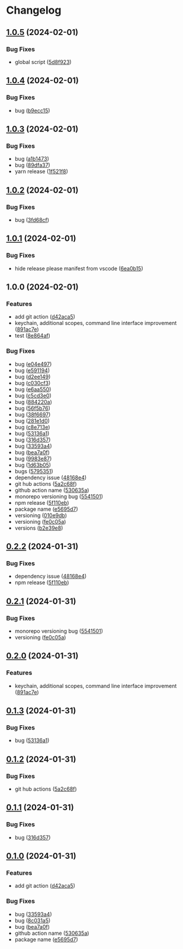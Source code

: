 # Changelog

## [1.0.5](https://github.com/sura0111/geminai/compare/geminai-v1.0.4...geminai-v1.0.5) (2024-02-01)


### Bug Fixes

* global script ([5d8f923](https://github.com/sura0111/geminai/commit/5d8f923519d54a0751828089a21d7f8409cb1247))

## [1.0.4](https://github.com/sura0111/geminai/compare/geminai-v1.0.3...geminai-v1.0.4) (2024-02-01)


### Bug Fixes

* bug ([b9ecc15](https://github.com/sura0111/geminai/commit/b9ecc151bacdb2641175092feec3efafb8fe945e))

## [1.0.3](https://github.com/sura0111/geminai/compare/geminai-v1.0.2...geminai-v1.0.3) (2024-02-01)


### Bug Fixes

* bug ([a1b1473](https://github.com/sura0111/geminai/commit/a1b1473d5dc1faa34f80de0c106cb8c343431393))
* bug ([89dfa37](https://github.com/sura0111/geminai/commit/89dfa378f10f2fb85e420f540120df168ab5f3af))
* yarn release ([1f521f8](https://github.com/sura0111/geminai/commit/1f521f85108e619afe0838a15ca9ce046d980423))

## [1.0.2](https://github.com/sura0111/geminai/compare/geminai-v1.0.1...geminai-v1.0.2) (2024-02-01)


### Bug Fixes

* bug ([3fd68cf](https://github.com/sura0111/geminai/commit/3fd68cf36fb516099ed41a0bf7cefa999757129d))

## [1.0.1](https://github.com/sura0111/geminai/compare/geminai-v1.0.0...geminai-v1.0.1) (2024-02-01)


### Bug Fixes

* hide release please manifest from vscode ([6ea0b15](https://github.com/sura0111/geminai/commit/6ea0b158fd7f8a8fee3a9ca6ecdbfa803bc33044))

## 1.0.0 (2024-02-01)


### Features

* add git action ([d42aca5](https://github.com/sura0111/geminai/commit/d42aca554201befb4c35bfc4cb5d87795ee50f36))
* keychain, additional scopes, command line interface improvement ([891ac7e](https://github.com/sura0111/geminai/commit/891ac7ed2c65d609bb5483fb0fa553b836b613cc))
* test ([8e864af](https://github.com/sura0111/geminai/commit/8e864afafc67efa44e5960461ffa94ca76b0fd58))


### Bug Fixes

* bug ([e04e497](https://github.com/sura0111/geminai/commit/e04e497c057797201bda62f75d0d50f96075f1e4))
* bug ([e591194](https://github.com/sura0111/geminai/commit/e591194058c96ab385379b390852ce0a8d03737a))
* bug ([d2ee149](https://github.com/sura0111/geminai/commit/d2ee149455b7627ae4002930b523605a2c5a9fd7))
* bug ([c030cf3](https://github.com/sura0111/geminai/commit/c030cf3de21bdcca1c3de533a1d5ace2edd42320))
* bug ([e6aa550](https://github.com/sura0111/geminai/commit/e6aa550fadfccbf403b04f211c24b126b4ce7966))
* bug ([c5cd3e0](https://github.com/sura0111/geminai/commit/c5cd3e0c4428c6c2c53b22f1a8e5da42097ca995))
* bug ([884220a](https://github.com/sura0111/geminai/commit/884220a991559a5982f3e275efc3bcc07c543da2))
* bug ([56f5b76](https://github.com/sura0111/geminai/commit/56f5b765810212d1ba593b231151656fd552fe00))
* bug ([38f6697](https://github.com/sura0111/geminai/commit/38f6697301e97d834f564eb4d9d3a81b1b6e7726))
* bug ([281e1d0](https://github.com/sura0111/geminai/commit/281e1d07f4dc2508603a0516833eda8d67ebbb86))
* bug ([c8e713e](https://github.com/sura0111/geminai/commit/c8e713e37b76d2fca723349f6ee50ab6b0b46198))
* bug ([53136a1](https://github.com/sura0111/geminai/commit/53136a10d8ab2e3d74bd1f6c5f5d523ded975a93))
* bug ([316d357](https://github.com/sura0111/geminai/commit/316d3572032c73a845bd94909c092f9ce01db090))
* bug ([33593a4](https://github.com/sura0111/geminai/commit/33593a432ba3b900169de535f88048b4eaa2f39c))
* bug ([bea7a0f](https://github.com/sura0111/geminai/commit/bea7a0f66d9de5921b9fa91c699a6535ad24ed76))
* bug ([9983e87](https://github.com/sura0111/geminai/commit/9983e87b9b60461ae9146b8b5d98a80efde0a446))
* bug ([1d63b05](https://github.com/sura0111/geminai/commit/1d63b054a88e564e51a583607f10135de81252a4))
* bugs ([5795351](https://github.com/sura0111/geminai/commit/5795351ccbe949042c95161a1bd3d31508337849))
* dependency issue ([48168e4](https://github.com/sura0111/geminai/commit/48168e4e1c5fa4ef8e790c6d17532309ba921ae6))
* git hub actions ([5a2c68f](https://github.com/sura0111/geminai/commit/5a2c68fa25e5490bbd1ae5606e9a02fb649d3a4a))
* github action name ([530635a](https://github.com/sura0111/geminai/commit/530635a14ea47ac90deebd0f57095874d491c501))
* monorepo versioning bug ([5541501](https://github.com/sura0111/geminai/commit/55415011b20ed9b64cf900ebb18e431e1cf7f33e))
* npm release ([5f110eb](https://github.com/sura0111/geminai/commit/5f110eb482ac72d7846ee2746fca49a47f671b95))
* package name ([e5695d7](https://github.com/sura0111/geminai/commit/e5695d7a9f7aa9a01c2b2925e810aa5e792b526d))
* versioning ([010e9db](https://github.com/sura0111/geminai/commit/010e9db0586d6ba5017b67a5e33a307ca124c1c9))
* versioning ([fe0c05a](https://github.com/sura0111/geminai/commit/fe0c05af5797e2c4601b95024fa81f4b4f1d28a8))
* versions ([b2e39e8](https://github.com/sura0111/geminai/commit/b2e39e87470ba6db5e8e32275224213c410c99e3))

## [0.2.2](https://github.com/sura0111/geminai/compare/v0.2.1...v0.2.2) (2024-01-31)


### Bug Fixes

* dependency issue ([48168e4](https://github.com/sura0111/geminai/commit/48168e4e1c5fa4ef8e790c6d17532309ba921ae6))
* npm release ([5f110eb](https://github.com/sura0111/geminai/commit/5f110eb482ac72d7846ee2746fca49a47f671b95))

## [0.2.1](https://github.com/sura0111/geminai/compare/v0.2.0...v0.2.1) (2024-01-31)


### Bug Fixes

* monorepo versioning bug ([5541501](https://github.com/sura0111/geminai/commit/55415011b20ed9b64cf900ebb18e431e1cf7f33e))
* versioning ([fe0c05a](https://github.com/sura0111/geminai/commit/fe0c05af5797e2c4601b95024fa81f4b4f1d28a8))

## [0.2.0](https://github.com/sura0111/geminai/compare/v0.1.3...v0.2.0) (2024-01-31)


### Features

* keychain, additional scopes, command line interface improvement ([891ac7e](https://github.com/sura0111/geminai/commit/891ac7ed2c65d609bb5483fb0fa553b836b613cc))

## [0.1.3](https://github.com/sura0111/geminai/compare/v0.1.2...v0.1.3) (2024-01-31)


### Bug Fixes

* bug ([53136a1](https://github.com/sura0111/geminai/commit/53136a10d8ab2e3d74bd1f6c5f5d523ded975a93))

## [0.1.2](https://github.com/sura0111/geminai/compare/v0.1.1...v0.1.2) (2024-01-31)


### Bug Fixes

* git hub actions ([5a2c68f](https://github.com/sura0111/geminai/commit/5a2c68fa25e5490bbd1ae5606e9a02fb649d3a4a))

## [0.1.1](https://github.com/sura0111/geminai/compare/v0.1.0...v0.1.1) (2024-01-31)


### Bug Fixes

* bug ([316d357](https://github.com/sura0111/geminai/commit/316d3572032c73a845bd94909c092f9ce01db090))

## [0.1.0](https://github.com/sura0111/geminai/compare/0.0.1...v0.1.0) (2024-01-31)


### Features

* add git action ([d42aca5](https://github.com/sura0111/geminai/commit/d42aca554201befb4c35bfc4cb5d87795ee50f36))


### Bug Fixes

* bug ([33593a4](https://github.com/sura0111/geminai/commit/33593a432ba3b900169de535f88048b4eaa2f39c))
* bug ([8c031a5](https://github.com/sura0111/geminai/commit/8c031a5c9197e70a8b66b59381df51e483e6b9a1))
* bug ([bea7a0f](https://github.com/sura0111/geminai/commit/bea7a0f66d9de5921b9fa91c699a6535ad24ed76))
* github action name ([530635a](https://github.com/sura0111/geminai/commit/530635a14ea47ac90deebd0f57095874d491c501))
* package name ([e5695d7](https://github.com/sura0111/geminai/commit/e5695d7a9f7aa9a01c2b2925e810aa5e792b526d))
